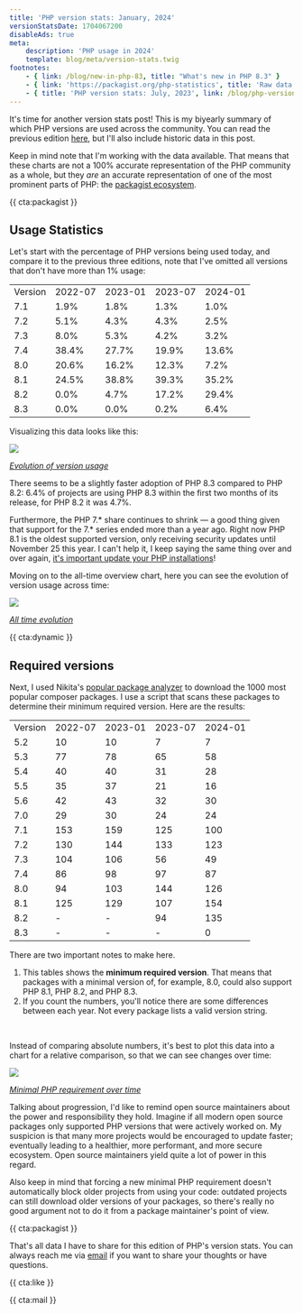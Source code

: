 ```yaml
---
title: 'PHP version stats: January, 2024'
versionStatsDate: 1704067200
disableAds: true
meta:
    description: 'PHP usage in 2024'
    template: blog/meta/version-stats.twig
footnotes:
    - { link: /blog/new-in-php-83, title: "What's new in PHP 8.3" }
    - { link: 'https://packagist.org/php-statistics', title: 'Raw data from packagist' }
    - { title: 'PHP version stats: July, 2023', link: /blog/php-version-stats-july-2023 }
---
```


It's time for another version stats post! This is my biyearly summary of which PHP versions are used across the community. You can read the previous edition [here](/blog/php-version-stats-july-2023), but I'll also include historic data in this post.

Keep in mind note that I'm working with the data available. That means that these charts are not a 100% accurate representation of the PHP community as a whole, but they _are_ an accurate representation of one of the most prominent parts of PHP: the [packagist ecosystem](https://packagist.org/php-statistics).

{{ cta:packagist }}

## Usage Statistics

Let's start with the percentage of PHP versions being used today, and compare it to the previous three editions, note that I've omitted all versions that don't have more than 1% usage:

<div class="table-container">
<table>

<tr class="table-head">
    <td>Version</td>
    <td>2022-07</td>
    <td>2023-01</td>
    <td>2023-07</td>
    <td>2024-01</td>
</tr>


<tr>
    <td>7.1</td>
    <td>1.9%</td>
    <td>1.8%</td>
    <td>1.3%</td>
    <td>1.0%</td>
</tr>

<tr>
    <td>7.2</td>
    <td>5.1%</td>
    <td>4.3%</td>
    <td>4.3%</td>
    <td>2.5%</td>
</tr>

<tr>
    <td>7.3</td>
    <td>8.0%</td>
    <td>5.3%</td>
    <td>4.2%</td>
    <td>3.2%</td>
</tr>

<tr>
    <td>7.4</td>
    <td>38.4%</td>
    <td>27.7%</td>
    <td>19.9%</td>
    <td>13.6%</td>
</tr>

<tr>
    <td>8.0</td>
    <td>20.6%</td>
    <td>16.2%</td>
    <td>12.3%</td>
    <td>7.2%</td>
</tr>

<tr>
    <td>8.1</td>
    <td>24.5%</td>
    <td>38.8%</td>
    <td>39.3%</td>
    <td>35.2%</td>
</tr>

<tr>
    <td>8.2</td>
    <td>0.0%</td>
    <td>4.7%</td>
    <td>17.2%</td>
    <td>29.4%</td>
</tr>

<tr>
    <td>8.3</td>
    <td>0.0%</td>
    <td>0.0%</td>
    <td>0.2%</td>
    <td>6.4%</td>
</tr>

</table>
</div>

Visualizing this data looks like this:

<div class="image-noborder image-wide"></div>

[![](/resources/img/blog/version-stats/2024-jan-01.svg)](/resources/img/blog/version-stats/2024-jan-01.svg)

<em class="center small">[Evolution of version usage](/resources/img/blog/version-stats/2024-jan-01.svg)</em>

There seems to be a slightly faster adoption of PHP 8.3 compared to PHP 8.2: 6.4% of projects are using PHP 8.3 within the first two months of its release, for PHP 8.2 it  was 4.7%. 

Furthermore, the PHP 7.* share continues to shrink — a good thing given that support for the 7.* series ended more than a year ago. Right now PHP 8.1 is the oldest supported version, only receiving security updates until November 25 this year. I can't help it, I keep saying the same thing over and over again, [it's important update your PHP installations](/blog/a-storm-in-a-glass-of-water)!


Moving on to the all-time overview chart, here you can see the evolution of version usage across time:

<div class="image-noborder image-wide"></div>

[![](/resources/img/blog/version-stats/2024-jan-02.svg)](/resources/img/blog/version-stats/2024-jan-02.svg)

<em class="center small">[All time evolution](/resources/img/blog/version-stats/2024-jan-02.svg)</em>

{{ cta:dynamic }}

## Required versions

Next, I used Nikita's [popular package analyzer](*https://github.com/nikic/popular-package-analysis) to download the 1000 most popular composer packages. I use a script that scans these packages to determine their minimum required version. Here are the results:

<div class="table-container">
<table>

<tr class="table-head">
    <td>Version</td>
    <td>2022-07</td>
    <td>2023-01</td>
    <td>2023-07</td>
    <td>2024-01</td>
</tr>

<tr>
    <td>5.2</td>
    <td>10</td>
    <td>10</td>
    <td>7</td>
    <td>7</td>
</tr>

<tr>
    <td>5.3</td>
    <td>77</td>
    <td>78</td>
    <td>65</td>
    <td>58</td>
</tr>

<tr>
    <td>5.4</td>
    <td>40</td>
    <td>40</td>
    <td>31</td>
    <td>28</td>
</tr>

<tr>
    <td>5.5</td>
    <td>35</td>
    <td>37</td>
    <td>21</td>
    <td>16</td>
</tr>

<tr>
    <td>5.6</td>
    <td>42</td>
    <td>43</td>
    <td>32</td>
    <td>30</td>
</tr>

<tr>
    <td>7.0</td>
    <td>29</td>
    <td>30</td>
    <td>24</td>
    <td>24</td>
</tr>

<tr>
    <td>7.1</td>
    <td>153</td>
    <td>159</td>
    <td>125</td>
    <td>100</td>
</tr>

<tr>
    <td>7.2</td>
    <td>130</td>
    <td>144</td>
    <td>133</td>
    <td>123</td>
</tr>

<tr>
    <td>7.3</td>
    <td>104</td>
    <td>106</td>
    <td>56</td>
    <td>49</td>
</tr>

<tr>
    <td>7.4</td>
    <td>86</td>
    <td>98</td>
    <td>97</td>
    <td>87</td>
</tr>

<tr>
    <td>8.0</td>
    <td>94</td>
    <td>103</td>
    <td>144</td>
    <td>126</td>
</tr>

<tr>
    <td>8.1</td>
    <td>125</td>
    <td>129</td>
    <td>107</td>
    <td>154</td>
</tr>

<tr>
    <td>8.2</td>
    <td>-</td>
    <td>-</td>
    <td>94</td>
    <td>135</td>
</tr>

<tr>
    <td>8.3</td>
    <td>-</td>
    <td>-</td>
    <td>-</td>
    <td>0</td>
</tr>

</table>
</div>

There are two important notes to make here.

1. This tables shows the **minimum required version**. That means that packages with a minimal version of, for example, 8.0, could also support PHP 8.1, PHP 8.2, and PHP 8.3.
2. If you count the numbers, you'll notice there are some differences between each year. Not every package lists a valid version string.

<br>

Instead of comparing absolute numbers, it's best to plot this data into a chart for a relative comparison, so that we can see changes over time:

<div class="image-noborder image-wide"></div>

[![](/resources/img/blog/version-stats/2024-jan-03.svg)](/resources/img/blog/version-stats/2024-jan-03.svg)

<em class="center small">[Minimal PHP requirement over time](/resources/img/blog/version-stats/2024-jan-03.svg)</em>

Talking about progression, I'd like to remind open source maintainers about the power and responsibility they hold. Imagine if all modern open source packages only supported PHP versions that were actively worked on. My suspicion is that many more projects would be encouraged to update faster; eventually leading to a healthier, more performant, and more secure ecosystem. Open source maintainers yield quite a lot of power in this regard.

Also keep in mind that forcing a new minimal PHP requirement doesn't automatically block older projects from using your code: outdated projects can still download older versions of your packages, so there's really no good argument not to do it from a package maintainer's point of view.

{{ cta:packagist }}

That's all data I have to share for this edition of PHP's version stats. You can always reach me via [email](mailto:brendt@stitcher.io) if you want to share your thoughts or have questions.

{{ cta:like }}

{{ cta:mail }}
